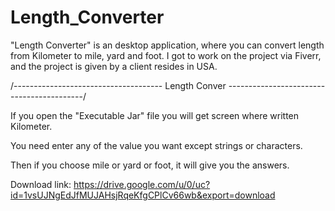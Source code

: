 # Length_Converter

"Length Converter" is an desktop application, where you can convert length from Kilometer to mile, yard and foot. I got to work on the project via Fiverr, and the project is given by a client resides in USA.

/------------------------------------- Length Conver ------------------------------------------/

If you open the "Executable Jar" file you will get screen where written Kilometer.

You need enter any of the value you want except strings or characters.

Then if you choose mile or yard or foot, it will give you the answers.


Download link: https://drive.google.com/u/0/uc?id=1vsUJNgEdJfMUJAHsjRqeKfgCPlCv66wb&export=download
